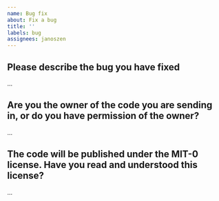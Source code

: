 ```yaml
---
name: Bug fix
about: Fix a bug
title: ''
labels: bug
assignees: janoszen
---
```


## Please describe the bug you have fixed

...

## Are you the owner of the code you are sending in, or do you have permission of the owner?

...

## The code will be published under the MIT-0 license. Have you read and understood this license?

...

